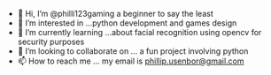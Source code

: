 - 👋 Hi, I’m @philli123gaming a beginner to say the least
- 👀 I’m interested in ...python development and games design
- 🌱 I’m currently learning ...about facial recognition using opencv for security purposes 
- 💞️ I’m looking to collaborate on ... a fun project involving python
- 📫 How to reach me ... my email is phillip.usenbor@gmail.com

<!---
philli123gaming/philli123gaming is a ✨ special ✨ repository because its `README.md` (this file) appears on your GitHub profile.
You can click the Preview link to take a look at your changes.
--->
